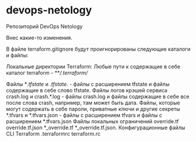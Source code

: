 # devops-netology
Репозиторий DevOps Netology

Внес какие-то изменения.

В файле terraform.gitignore будут проигнорированы следующие каталоги и файлы:

Локальные директории Terraform:
Любые пути к содержащие в себе каталог terraform - ***/.terraform/*

Файлы **.tfstate* и *.tfstate.* - файлы с расширением tfstate и файлы содержащие в себе слово tfstate.
Файлы логов крэшей сервиса crash.log и crash.*.log - файлы crash.log и файлы содержащие в себе все после слова crash, например, там может быть дата.
Файлы, которые могут содержать в себе пароли, приватные ключи и другие секреты *.tfvars и *.tfvars.json - файлы с расширением tfvars и файлы с расширением *.tfvars.json
Файлы локальных ограничений override.tf override.tf.json *_override.tf *_override.tf.json.
Конфигурационные файлы CLI Terraform .terraformrc terraform.rc